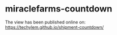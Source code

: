 # miraclefarms-countdown
The view has been published online on: https://techylem.github.io/shipment-countdown/ 
